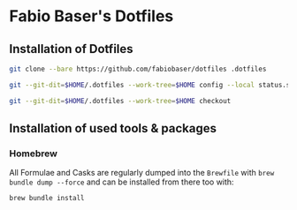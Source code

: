 # Fabio Baser's Dotfiles

## Installation of Dotfiles

```bash
git clone --bare https://github.com/fabiobaser/dotfiles .dotfiles
```

```bash
git --git-dit=$HOME/.dotfiles --work-tree=$HOME config --local status.showUntrackedFiles no
```

```bash
git --git-dit=$HOME/.dotfiles --work-tree=$HOME checkout
```

## Installation of used tools & packages

### Homebrew
All Formulae and Casks are regularly dumped into the `Brewfile` with `brew bundle dump --force` and can be installed from there too with:
```
brew bundle install
```
